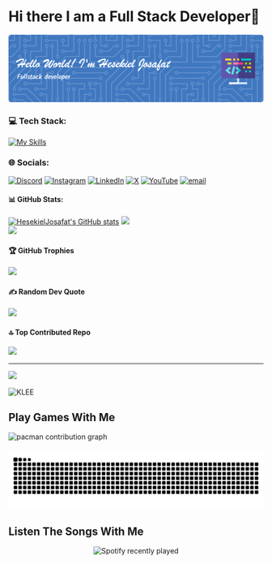 # Hi there I am a Full Stack Developer👋

![MY BANNER](img/github-header-image.png)

### 💻 Tech Stack:

[![My Skills](https://skillicons.dev/icons?i=dart,python,flutter,php,laravel,mysql&theme=dark&perline=3)](https://skillicons.dev)

### 🌐 Socials:
[![Discord](https://img.shields.io/badge/Discord-%237289DA.svg?logo=discord&logoColor=white)](https://discord.gg/-)  [![Instagram](https://img.shields.io/badge/Instagram-%23E4405F.svg?logo=Instagram&logoColor=white)](https://instagram.com/HesekielJosafat) [![LinkedIn](https://img.shields.io/badge/LinkedIn-%230077B5.svg?logo=linkedin&logoColor=white)](https://linkedin.com/in/-) [![X](https://img.shields.io/badge/X-black.svg?logo=X&logoColor=white)](https://x.com/-) [![YouTube](https://img.shields.io/badge/YouTube-%23FF0000.svg?logo=YouTube&logoColor=white)](https://youtube.com/@-) [![email](https://img.shields.io/badge/Email-D14836?logo=gmail&logoColor=white)](mailto:josafathesekiel@gmail.com)

#### 📊 GitHub Stats:
[![HesekielJosafat's GitHub stats](https://github-readme-stats.vercel.app/api?username=HesekielJosafat&show_icons=true&theme=radical)](https://github.com/HesekielJosafat/github-readme-stats)
![](https://nirzak-streak-stats.vercel.app/?user=HesekielJosafat&theme=radical&hide_border=false)<br/>
![](https://github-readme-stats.vercel.app/api/top-langs/?username=HesekielJosafat&theme=radical&hide_border=false&include_all_commits=true&count_private=true&layout=compact)


#### 🏆 GitHub Trophies
![](https://github-profile-trophy.vercel.app/?username=HesekielJosafat&theme=radical&no-frame=false&no-bg=false&margin-w=4)

#### ✍️ Random Dev Quote
![](https://quotes-github-readme.vercel.app/api?type=horizontal&theme=radical)

#### 🔝 Top Contributed Repo
![](https://github-contributor-stats.vercel.app/api?username=HesekielJosafat&limit=5&theme=dark&combine_all_yearly_contributions=true)

---
[![](https://visitcount.itsvg.in/api?id=HesekielJosafat&icon=0&color=13)](https://visitcount.itsvg.in)


![KLEE](https://media2.giphy.com/media/v1.Y2lkPTc5MGI3NjExcDJ0MGJoem53YWZ1aXJ1Ync5anAweHhsd21jcDAxOG92dzd3MnF6dyZlcD12MV9pbnRlcm5hbF9naWZfYnlfaWQmY3Q9Zw/HTVeYVXjLiunFlUOeu/giphy.gif)

<h2 align="left">Play Games With Me</h2>

<picture>
  <source media="(prefers-color-scheme: dark)" srcset="https://raw.githubusercontent.com/HesekielJosafat/HesekielJosafat/output/pacman-contribution-graph-dark.svg">
  <source media="(prefers-color-scheme: light)" srcset="https://raw.githubusercontent.com/HesekielJosafat/HesekielJosafat/output/pacman-contribution-graph.svg">
  <img alt="pacman contribution graph" src="https://raw.githubusercontent.com/HesekielJosafat/HesekielJosafat/output/pacman-contribution-graph.svg">
</picture>

###

<img src="https://raw.githubusercontent.com/HesekielJosafat/HesekielJosafat/output/snake.svg" alt="Snake animation" />

###

<h2 align="left">Listen The Songs With Me</h2>

<div align="center">
  <img src="https://spotify-recently-played-readme.vercel.app/api?count=5" alt="Spotify recently played"  />
</div>

<!-- 
## 🌐 Socials:
[![Discord](https://img.shields.io/badge/Discord-%237289DA.svg?logo=discord&logoColor=white)](https://discord.gg/-) [![Facebook](https://img.shields.io/badge/Facebook-%231877F2.svg?logo=Facebook&logoColor=white)](https://facebook.com/Hesekiel Josafat) [![Instagram](https://img.shields.io/badge/Instagram-%23E4405F.svg?logo=Instagram&logoColor=white)](https://instagram.com/HesekielJosafat) [![LinkedIn](https://img.shields.io/badge/LinkedIn-%230077B5.svg?logo=linkedin&logoColor=white)](https://linkedin.com/in/-) [![TikTok](https://img.shields.io/badge/TikTok-%23000000.svg?logo=TikTok&logoColor=white)](https://tiktok.com/@Hesekiel Josafat) [![X](https://img.shields.io/badge/X-black.svg?logo=X&logoColor=white)](https://x.com/-) [![YouTube](https://img.shields.io/badge/YouTube-%23FF0000.svg?logo=YouTube&logoColor=white)](https://youtube.com/@-) [![email](https://img.shields.io/badge/Email-D14836?logo=gmail&logoColor=white)](mailto:josafathesekiel@gmail.com) 

# 💻 Tech Stack:
![Dart](https://img.shields.io/badge/dart-%230175C2.svg?style=for-the-badge&logo=dart&logoColor=white) ![Firebase](https://img.shields.io/badge/firebase-%23039BE5.svg?style=for-the-badge&logo=firebase) ![Flutter](https://img.shields.io/badge/Flutter-%2302569B.svg?style=for-the-badge&logo=Flutter&logoColor=white) ![PHP](https://img.shields.io/badge/php-%23777BB4.svg?style=for-the-badge&logo=php&logoColor=white) ![Laravel](https://img.shields.io/badge/laravel-%23FF2D20.svg?style=for-the-badge&logo=laravel&logoColor=white)
# 📊 GitHub Stats:
![](https://github-readme-stats.vercel.app/api?username=HesekielJosafat&theme=radical&hide_border=false&include_all_commits=true&count_private=true)<br/>
![](https://nirzak-streak-stats.vercel.app/?user=HesekielJosafat&theme=radical&hide_border=false)<br/>
![](https://github-readme-stats.vercel.app/api/top-langs/?username=HesekielJosafat&theme=radical&hide_border=false&include_all_commits=true&count_private=true&layout=compact)

## 🏆 GitHub Trophies
![](https://github-profile-trophy.vercel.app/?username=HesekielJosafat&theme=radical&no-frame=false&no-bg=false&margin-w=4)

### ✍️ Random Dev Quote
![](https://quotes-github-readme.vercel.app/api?type=horizontal&theme=radical)

### 🔝 Top Contributed Repo
![](https://github-contributor-stats.vercel.app/api?username=HesekielJosafat&limit=5&theme=dark&combine_all_yearly_contributions=true)

---
[![](https://visitcount.itsvg.in/api?id=HesekielJosafat&icon=0&color=13)](https://visitcount.itsvg.in)

<!-- Proudly created with GPRM ( https://gprm.itsvg.in ) --> 






